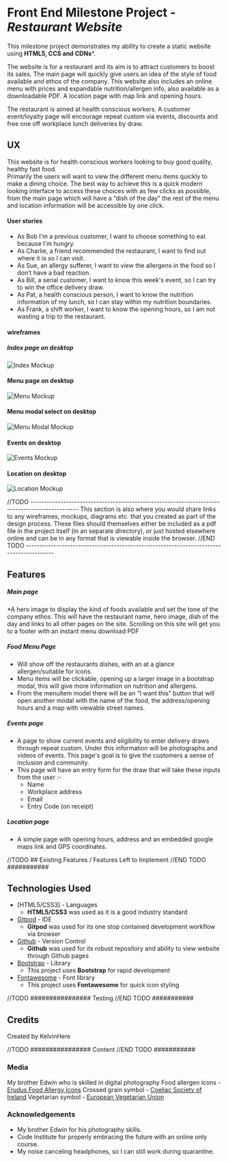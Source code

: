 # Front End Milestone Project - *Restaurant Website*

This milestone project demonstrates my ability to create a static website using **HTML5, CCS and CDNs***.

The website is for a restaurant and its aim is to attract customers to boost its sales.  The main page will quickly give users an idea of
the style of food available and ethos of the company.  This website also includes an online menu with prices and expandable nutrition/allergen 
info, also available as a downloadable PDF.  A location page with map link and opening hours.

The restaurant is aimed at health conscious workers.  A customer event/loyalty page will encourage repeat custom via events, discounts and free 
one off workplace lunch deliveries by draw.


## UX

This website is for health conscious workers looking to buy good quality, healthy fast food.  
Primarily the users will want to view the different menu items quickly to make a dining choice.  The best way to achieve this is a quick modern 
looking interface to access these choices with as few clicks as possible, from the main page which will have a “dish of the day” the rest of the 
menu and location information will be accessible by one click.

#### User stories
* As Bob I'm a previous customer, I want to choose something to eat because I'm hungry.
* As Charlie, a friend recommended the restaurant, I want to find out where it is so I can visit.
* As Sue, an allergy sufferer, I want to view the allergens in the food so I don’t have a bad reaction.
* As Bill, a serial customer, I want to know this week's event, so I can try to win the office delivery draw.
* As Pat, a health conscious person, I want to know the nutrition information of my lunch, so I can stay within my nutrition boundaries.
* As Frank, a shift worker, I want to know the opening hours, so I am not wasting a trip to the restaurant. 

#### wireframes
##### Index page on desktop
![Index Mockup](https://github.com/KelvinHere/Milestone-FrontEnd/blob/master/design-assets/index-desktop.jpg?raw=true "Index page mockup on desktop")
#### Menu page on desktop
![Menu Mockup](https://github.com/KelvinHere/Milestone-FrontEnd/blob/master/design-assets/menu-desktop.jpg?raw=true "Menu page mockup on desktop")
#### Menu modal select on desktop
![Menu Modal Mockup](https://github.com/KelvinHere/Milestone-FrontEnd/blob/master/design-assets/menu-modal-desktop.jpg?raw=true "Menu modal page mockup on desktop")
#### Events on desktop
![Events Mockup](https://github.com/KelvinHere/Milestone-FrontEnd/blob/master/design-assets/events-desktop.jpg?raw=true "events page mockup on desktop")
#### Location on desktop
![Location Mockup](https://github.com/KelvinHere/Milestone-FrontEnd/blob/master/design-assets/location-desktop.jpg?raw=true "location page mockup on desktop")

//TODO -----------------------------------------------------------------------------------------------
This section is also where you would share links to any wireframes, mockups, diagrams etc. that you created as part of the design process. These files should themselves either be included as a pdf file in the project itself (in an separate directory), or just hosted elsewhere online and can be in any format that is viewable inside the browser.
//END TODO ----------------------------------------------------------------------------------------

## Features

##### Main page
*A hero image to display the kind of foods available and set the tone of the company ethos.  This will have the restaurant name, hero image, 
dish of the day and links to all other pages on the site.  Scrolling on this site will get you to a footer with an instant menu download PDF

##### Food Menu Page
* Will show off the restaurants dishes, with an at a glance allergen/suitable for icons.  
* Menu items will be clickable, opening up a larger image in a bootstrap modal, this will give more information on nutrition and allergens.  
* From the menuitem model there will be an “I want this” button that will open another modal with the name of the food, the address/opening 
hours and a map with viewable street names.

##### Events page
* A page to show current events and eligibility to enter delivery draws through repeat custom.  Under this information will be photographs and 
videos of events.  This page's goal is to give the customers a sense of inclusion and community.
* This page will have an entry form for the draw that will take these inputs from the user :-
    * Name
    * Workplace address
    * Email
    * Entry Code (on receipt)

##### Location page
* A simple page with opening hours, address and an embedded google maps link and GPS coordinates.
 

//TODO ## Existing Features / Features Left to Implement //END TODO  ###########

## Technologies Used

- [HTML5/CSS3] - Languages
	- **HTML5/CSS3** was used as it is a good industry standard
- [Gitpod](https://www.gitpod.com) - IDE
	- **Gitpod** was used for its one stop contained development workflow via browser
- [Github](https://www.gitpod.com) - Version Control
	- **Github** was used for its robust repository and ability to view website through Github pages
- [Bootstrap](https://getbootstrap.com) - Library
	- This project uses **Bootstrap** for rapid development
- [Fontawesome](https://fontawesome.com) - Font library
	- This project uses **Fontawesome** for quick icon styling

//TODO ################ Testing //END TODO  ###########

## Credits

Created by KelvinHere

//TODO ################ Content //END TODO  ###########

### Media

My brother Edwin who is skilled in digital photography
Food allergen icons - [Erudus Food Allergy Icons](https://erudus.com/erudus-food-allergy-icons/)
Crossed grain symbol - [Coeliac Society of Ireland](https://www.coeliac.ie/crossed-grain-symbol/)
Vegetarian symbol - [European Vegetarian Union](https://www.euroveg.eu/)

### Acknowledgements

- My brother Edwin for his photography skills.
- Code Institute for properly embracing the future with an online only course.
- My noise canceling headphones, so I can still work during quarantine.


